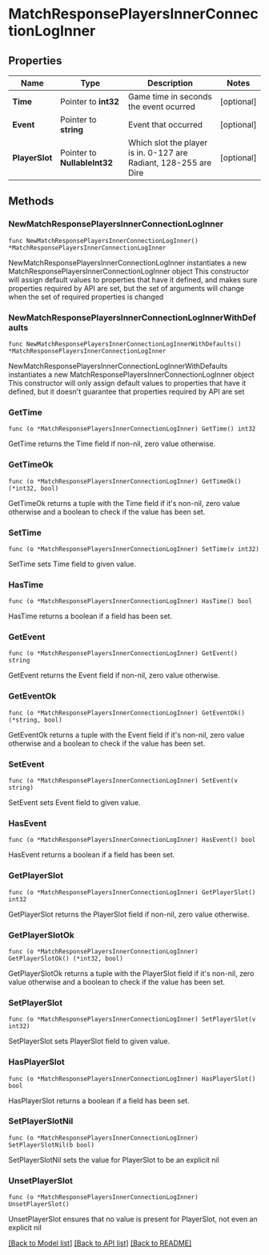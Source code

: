 # MatchResponsePlayersInnerConnectionLogInner

## Properties

Name | Type | Description | Notes
------------ | ------------- | ------------- | -------------
**Time** | Pointer to **int32** | Game time in seconds the event ocurred | [optional] 
**Event** | Pointer to **string** | Event that occurred | [optional] 
**PlayerSlot** | Pointer to **NullableInt32** | Which slot the player is in. 0-127 are Radiant, 128-255 are Dire | [optional] 

## Methods

### NewMatchResponsePlayersInnerConnectionLogInner

`func NewMatchResponsePlayersInnerConnectionLogInner() *MatchResponsePlayersInnerConnectionLogInner`

NewMatchResponsePlayersInnerConnectionLogInner instantiates a new MatchResponsePlayersInnerConnectionLogInner object
This constructor will assign default values to properties that have it defined,
and makes sure properties required by API are set, but the set of arguments
will change when the set of required properties is changed

### NewMatchResponsePlayersInnerConnectionLogInnerWithDefaults

`func NewMatchResponsePlayersInnerConnectionLogInnerWithDefaults() *MatchResponsePlayersInnerConnectionLogInner`

NewMatchResponsePlayersInnerConnectionLogInnerWithDefaults instantiates a new MatchResponsePlayersInnerConnectionLogInner object
This constructor will only assign default values to properties that have it defined,
but it doesn't guarantee that properties required by API are set

### GetTime

`func (o *MatchResponsePlayersInnerConnectionLogInner) GetTime() int32`

GetTime returns the Time field if non-nil, zero value otherwise.

### GetTimeOk

`func (o *MatchResponsePlayersInnerConnectionLogInner) GetTimeOk() (*int32, bool)`

GetTimeOk returns a tuple with the Time field if it's non-nil, zero value otherwise
and a boolean to check if the value has been set.

### SetTime

`func (o *MatchResponsePlayersInnerConnectionLogInner) SetTime(v int32)`

SetTime sets Time field to given value.

### HasTime

`func (o *MatchResponsePlayersInnerConnectionLogInner) HasTime() bool`

HasTime returns a boolean if a field has been set.

### GetEvent

`func (o *MatchResponsePlayersInnerConnectionLogInner) GetEvent() string`

GetEvent returns the Event field if non-nil, zero value otherwise.

### GetEventOk

`func (o *MatchResponsePlayersInnerConnectionLogInner) GetEventOk() (*string, bool)`

GetEventOk returns a tuple with the Event field if it's non-nil, zero value otherwise
and a boolean to check if the value has been set.

### SetEvent

`func (o *MatchResponsePlayersInnerConnectionLogInner) SetEvent(v string)`

SetEvent sets Event field to given value.

### HasEvent

`func (o *MatchResponsePlayersInnerConnectionLogInner) HasEvent() bool`

HasEvent returns a boolean if a field has been set.

### GetPlayerSlot

`func (o *MatchResponsePlayersInnerConnectionLogInner) GetPlayerSlot() int32`

GetPlayerSlot returns the PlayerSlot field if non-nil, zero value otherwise.

### GetPlayerSlotOk

`func (o *MatchResponsePlayersInnerConnectionLogInner) GetPlayerSlotOk() (*int32, bool)`

GetPlayerSlotOk returns a tuple with the PlayerSlot field if it's non-nil, zero value otherwise
and a boolean to check if the value has been set.

### SetPlayerSlot

`func (o *MatchResponsePlayersInnerConnectionLogInner) SetPlayerSlot(v int32)`

SetPlayerSlot sets PlayerSlot field to given value.

### HasPlayerSlot

`func (o *MatchResponsePlayersInnerConnectionLogInner) HasPlayerSlot() bool`

HasPlayerSlot returns a boolean if a field has been set.

### SetPlayerSlotNil

`func (o *MatchResponsePlayersInnerConnectionLogInner) SetPlayerSlotNil(b bool)`

 SetPlayerSlotNil sets the value for PlayerSlot to be an explicit nil

### UnsetPlayerSlot
`func (o *MatchResponsePlayersInnerConnectionLogInner) UnsetPlayerSlot()`

UnsetPlayerSlot ensures that no value is present for PlayerSlot, not even an explicit nil

[[Back to Model list]](../README.md#documentation-for-models) [[Back to API list]](../README.md#documentation-for-api-endpoints) [[Back to README]](../README.md)



